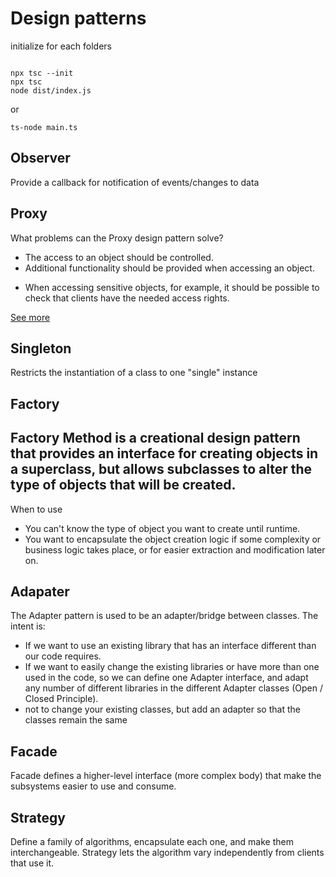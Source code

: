 # Design patterns


initialize for each folders
```shell

npx tsc --init
npx tsc
node dist/index.js
```

or 

```
ts-node main.ts

```



## Observer
 Provide a callback for notification of events/changes to data
## Proxy 
What problems can the Proxy design pattern solve? 

* The access to an object should be controlled.
* Additional functionality should be provided when accessing an object.
- When accessing sensitive objects, for example, it should be possible to check that clients have the needed access rights.

[See more](https://en.wikipedia.org/wiki/Proxy_pattern)

## Singleton

Restricts the instantiation of a class to one "single" instance


## Factory

Factory Method is a creational design pattern that provides an interface for creating objects in a superclass, but allows subclasses to alter the type of objects that will be created.
----
When to use
* You can't know the type of object you want to create until runtime.
* You want to encapsulate the object creation logic if some complexity or business logic takes place, or for easier extraction and modification later on.

## Adapater
The Adapter pattern is used to be an adapter/bridge between classes. The intent is:

* If we want to use an existing library that has an interface different than our code requires.
* If we want to easily change the existing libraries or have more than one used in the code, so we can define one Adapter interface, and adapt any number of different libraries in the different Adapter classes (Open / Closed Principle).
* not to change your existing classes, but add an adapter so that the classes remain the same


## Facade

Facade defines a higher-level interface (more complex body) that make the subsystems easier to use and consume.

## Strategy

Define a family of algorithms, encapsulate each one, and make them interchangeable. Strategy lets the algorithm vary independently from clients that use it.